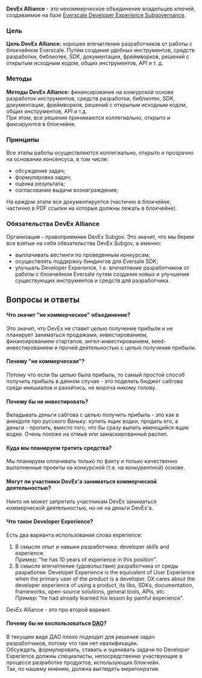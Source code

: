 **DevEx Alliance** - это некоммерческое объединение владельцев ключей, создаваемое на базе [Everscale Developer Experience Subgovernance](https://devex.gov.freeton.org/main).  
### Цель  
**Цель DevEx Alliance:** хорошее впечатление разработчиков от работы с блокчейном Everscale. Путем создания удобных инструментов, средств разработки, библиотек, SDK, документации, фреймворков, решений с открытым исходным кодом, общих инструментов, API и т. д.  
### Методы  
**Методы DevEx Alliance:** финансирование на конкурской основе разработок инструментов, средств разработки, библиотек, SDK, документации, фреймворков, решений с открытым исходным кодом, общих инструментов, API и т.д.  
При этом, все решения принимаются коллегиально, открыто и фиксируются в блокчейне.   
### Принципы  
Все этапы работы осуществляются коллегиально, открыто и прозрачно на основании консенсуса, в том числе:  
- обсуждение задач;  
- формулировка задач;  
- оценка результата;  
- согласование выдачи вознаграждения;  
  
На каждом этапе все документируется (частично в блокчейне, частично в PDF ссылки на которые должны лежать в блокчейне).
  
### Обязательства DevEx Alliance  
Организация - правоприемник DevEx Subgov. Это значит, что мы берем все взятые на себя обязательства DevEx Subgov, а именно:  
- выплачивать вестинги по проведенным конкурсам;  
- осуществлять поддержку биндингов для Eversale SDK;  
- улучшать Developer Experience, т.е. впечатление разработчиков от работы с блокчейном Eversale путем создания новых и улучшения существующих инструментов и средств для разработчика.  
  
  
## Вопросы и ответы  
#### Что значит "не коммерческое" объединение?  
Это значит, что DevEx не ставит целью получение прибыли и не планирует заниматься продажами, инвестированием, финансированием стартапов, ангел-инвестированием, seed-инвестированием и прочей деятельностью с целью получения прибыли.  
#### Почему "не коммерческая"?  
Потому что если бы целью была прибыль, то самый простой способ получить прибыль в данном случае - это поделить бюджет сабгова среди инишиалов и разойтись, не мороча никому голову.  
#### Почему бы не инвестировать?  
Вкладывать деньги сабгова с целью получить прибыль - это как в анекдоте про русского Ваньку: купить ящик водки, продать его, а деньги - пропить, вместо того, что бы сразу выпить имеющийся ящик водки. Очень похоже на отмыв или замаскированный распил.  
#### Куда мы планируем тратить средства?  
Мы планируем оплачивать только по факту и только качественно выполненные проекты на конкурсной (т.е. на конкурентной) основе.  
#### Могут ли участники DevEx'а заниматься коммерческой деятельностью?  
Никто не может запретить участникам DevEx заниматься коммерческой деятельностью, но не на деньги DevEx'а.  
#### Что такое Developer Experience?  
Есть два варианта использования слова experience:  
1) В смысле опыт и навыки разработчика: developer skills and experience.  
   Пример: "he has 10 years of experience in this position".  
2) В смысле впечатление (удовольствие) разработчика от среды разработки: Developer Experience is the equivalent of User Experience when the primary user of the product is a developer. DX cares about the developer experience of using a product, its libs, SDKs, documentation, frameworks, open-source solutions, general tools, APIs, etc.  
   Пример: "he had already learned his lesson by painful experience".  
  
DevEx Alliance - это про второй вариант.  
#### Почему бы не воспользоваться [DAO](https://everdao.net)?  
В текущем виде ДАО плохо подходит для решения задач разработчиков, потому что там нет квалификации.  
Обсуждать, формулировать, ставить и оценивать задачи по Developer Experience должны специалисты, непосредственно участвующие в процессе разработке продуктов, использующих блокчейн.  
Так, по нашему мнению, должна выглядеть меритократия.  
  
  
